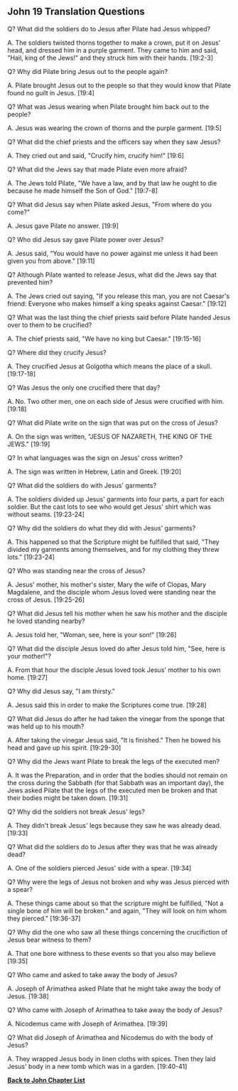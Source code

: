 ## John 19 Translation Questions ##

Q? What did the soldiers do to Jesus after Pilate had Jesus whipped?

A. The soldiers twisted thorns together to make a crown, put it on Jesus' head, and dressed him in a purple garment. They came to him and said, "Hail, king of the Jews!" and they struck him with their hands. [19:2-3]

Q? Why did Pilate bring Jesus out to the people again?

A. Pilate brought Jesus out to the people so that they would know that Pilate found no guilt in Jesus. [19:4]

Q? What was Jesus wearing when Pilate brought him back out to the people?

A. Jesus was wearing the crown of thorns and the purple garment. [19:5]

Q? What did the chief priests and the officers say when they saw Jesus?

A. They cried out and said, "Crucify him, crucify him!" [19:6]

Q? What did the Jews say that made Pilate even more afraid?

A. The Jews told Pilate, "We have a law, and by that law he ought to die because he made himself the Son of God." [19:7-8]

Q? What did Jesus say when Pilate asked Jesus, "From where do you come?"

A. Jesus gave Pilate no answer. [19:9]

Q? Who did Jesus say gave Pilate power over Jesus?

A. Jesus said, "You would have no power against me unless it had been given you from above." [19:11]

Q? Although Pilate wanted to release Jesus, what did the Jews say that prevented him?

A. The Jews cried out saying, "If you release this man, you are not Caesar's friend: Everyone who makes himself a king speaks against Caesar." [19:12]

Q? What was the last thing the chief priests said before Pilate handed Jesus over to them to be crucified?

A. The chief priests said, "We have no king but Caesar." [19:15-16]

Q? Where did they crucify Jesus?

A. They crucified Jesus at Golgotha which means the place of a skull. [19:17-18]

Q? Was Jesus the only one crucified there that day?

A. No. Two other men, one on each side of Jesus were crucified with him. [19:18]

Q? What did Pilate write on the sign that was put on the cross of Jesus?

A. On the sign was written, "JESUS OF NAZARETH, THE KING OF THE JEWS." [19:19]

Q? In what languages was the sign on Jesus' cross written?

A. The sign was written in Hebrew, Latin and Greek. [19:20]

Q? What did the soldiers do with Jesus' garments?

A. The soldiers divided up Jesus' garments into four parts, a part for each soldier. But the cast lots to see who would get Jesus' shirt which was without seams. [19:23-24]

Q? Why did the soldiers do what they did with Jesus' garments?

A. This happened so that the Scripture might be fulfilled that said, "They divided my garments among themselves, and for my clothing they threw lots." [19:23-24]

Q? Who was standing near the cross of Jesus?

A. Jesus' mother, his mother's sister, Mary the wife of Clopas, Mary Magdalene, and the disciple whom Jesus loved were standing near the cross of Jesus. [19:25-26]

Q? What did Jesus tell his mother when he saw his mother and the disciple he loved standing nearby?

A. Jesus told her, "Woman, see, here is your son!" [19:26]

Q? What did the disciple Jesus loved do after Jesus told him, "See, here is your mother!"?

A. From that hour the disciple Jesus loved took Jesus' mother to his own home. [19:27]

Q? Why did Jesus say, "I am thirsty."

A. Jesus said this in order to make the Scriptures come true. [19:28]

Q? What did Jesus do after he had taken the vinegar from the sponge that was held up to his mouth?

A. After taking the vinegar Jesus said, "It is finished." Then he bowed his head and gave up his spirit. [19:29-30]

Q? Why did the Jews want Pilate to break the legs of the executed men?

A. It was the Preparation, and in order that the bodies should not remain on the cross during the Sabbath (for that Sabbath was an important day), the Jews asked Pilate that the legs of the executed men be broken and that their bodies might be taken down. [19:31]

Q? Why did the soldiers not break Jesus' legs?

A. They didn't break Jesus' legs because they saw he was already dead. [19:33]

Q? What did the soldiers do to Jesus after they was that he was already dead?

A. One of the soldiers pierced Jesus' side with a spear. [19:34]

Q? Why were the legs of Jesus not broken and why was Jesus pierced with a spear?

A. These things came about so that the scripture might be fulfilled, "Not a single bone of him will be broken." and again, "They will look on him whom they pierced." [19:36-37]

Q? Why did the one who saw all these things concerning the crucifiction of Jesus bear witness to them?

A. That one bore withness to these events so that you also may believe [19:35]

Q? Who came and asked to take away the body of Jesus?

A. Joseph of Arimathea asked Pilate that he might take away the body of Jesus. [19:38]

Q? Who came with Joseph of Arimathea to take away the body of Jesus?

A. Nicodemus came with Joseph of Arimathea. [19:39]

Q? What did Joseph of Arimathea and Nicodemus do with the body of Jesus?

A. They wrapped Jesus body in linen cloths with spices. Then they laid Jesus' body in a new tomb which was in a garden. [19:40-41]

__[Back to John Chapter List](./)__

